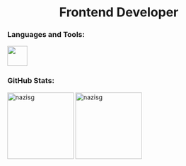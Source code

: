 <h1 align="center">Frontend Developer</h1>

<h3 align="left">Languages and Tools:</h3>
<div align="left">
  <img height="45" src="https://skillicons.dev/icons?i=html,css,bootstrap,sass,tailwind,js,ts,react,redux,nodejs,babel,webpack,npm,git,postman,figma"/>
</div>

<h3 align="left">GitHub Stats:</h3>
<div align="left">
  <img src="https://github-readme-stats.vercel.app/api/top-langs/?username=nazisg&theme=vue-dark&hide_border=false&include_all_commits=false&count_private=true&layout=compact" alt="nazisg" height="150"/>
  <img src="https://github-readme-stats.vercel.app/api?username=nazisg&theme=vue-dark&hide_border=false&include_all_commits=false&count_private=true" alt="nazisg" height="150"/>
</div>
